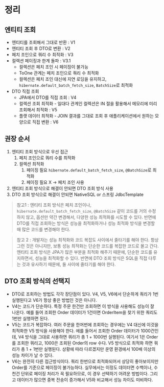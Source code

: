 # 정리
## 엔티티 조회
- 엔티티를 조회해서 그대로 반환 : V1
- 엔티티 조회 후 DTO로 변환 : V2
- 페치 조인으로 쿼리 수 최적화 : V3
- 컬렉션 페이징과 한계 돌파 : V3.1
    - 컬렉션은 페치 조인 시 페이징이 불가능
    - ToOne 관계는 페치 조인으로 쿼리 수 최적화
    - 컬렉션은 페치 조인 대신에 지연 로딩을 유지하고,
    `hibernate.default_batch_fetch_size`, `BatchSize`로 최적화
- DTO 직접 조회
    - JPA에서 DTO를 직접 조회 : V4
    - 컬렉션 조회 최적화 - 일대다 관계인 컬렉션은 IN 절을 활용해서 메모리에 미리 조회해서 최적화 : V5
    - 플랫 데이터 최적화 - JOIN 결과를 그대로 조회 후 애플리케이션에서 원하는 모양으로 직접 변환 : V6

## 권장 순서
1. 엔티티 조회 방식으로 우선 접근
    1. 페치 조인으로 쿼리 수를 최적화
    2. 컬렉션 최적화
        1. 페이징 필요 `hibernate.default_batch_fetch_size`, `@BatchSize`로 최적화
        2. 페이징 필요 X -> 페치 조인 사용
2. 엔티티 조회 방식으로 해결이 안되면 DTO 조회 방식 사용
3. DTO 조회 방식으로 해결이 안되면 NativeSQL or 스프링 JdbcTemplate

> 참고1 : 엔티티 조회 방식은 페치 조인이나, `hibernate.default_batch_fetch_size`,
> `@BatchSize` 같이 코드를 거의 수정하지 않고, 옵션만 약간 변경해서, 다양한 성능 최적화를
> 시도할 수 있다. 반면에 DTO를 직접 조회하는 방식은 성능을 최적화하거나 성능 최적화 방식을
> 변경할 때 많은 코드를 변경해야 한다.

> 참고 2 : 개발자는 성능 최적화와 코드 복잡도 사이에서 줄타기를 해야 한다.
> 항상 그런 것은 아니지만, 보통 성능 최적화는 단순한 코드를 복잡한 코드로 몰고 간다.
> 엔티티 조회 방식은 JPA가 많은 부분을 최적화 해주기 때문에, 단순한 코드를 유지하면서,
> 성능을 최적화할 수 있다.
> 반면에 DTO 조회 방식은 SQL을 직접 다루는 것과 유사하기 때문에, 둘 사이에 줄타기를 해야 한다.

## DTO 조회 방식의 선택지
- DTO로 조회하는 방법도 각각 장단점이 있다. V4, V5, V6에서 단순하게 쿼리가 1번
실행된다고 V6가 항상 좋은 방법인 것은 아니다.
- V4는 코드가 단순하다. 특정 주문 한건만 조회하면 이 방식을 사용해도 성능이 잘 나온다. 예를 들어
조회한 Order 데이터가 1건이면 OrderItem을 찾기 위한 쿼리도 1번만 실행하면 된다.
- V5는 코드가 복잡하다. 여러 주문을 한꺼번에 조회하는 경우에는 V4 대신에 이것을 최적화한 V5
방식을 사용해야 한다. 에를 들어서 조회한 Order 데이터가 1000건인데, V4 방식을 그대로 사용하면 
쿼리가 총 1 + 1000번 실행된다. 여기서 1은 Order를 조회한 쿼리고, 1000은 조회된 Order의 
row 수다. V5 방식으로 최적화 하면 쿼리가 총 1 + 1번만 실행된다. 상황에 따라 다르겠지만
운영 환경에서 100배 이상의 성능 차이가 날 수 있다.
- V6는 완전히 다른 접근방식이다. 쿼리 한번으로 최적화되어서 상당히 좋아보이지만 Order를
기준으로 페이징이 불가능하다. 실무에서는 이정도 데이터면 수백이나, 수천건 단위로 페이징 처리가
꼭 필요하므로, 이 경우 선택하기 어려운 방법이다. 그리고 데이터가 많으면 중복 전송이 증가해서
V5와 비교해서 성능 차이도 미비하다.
